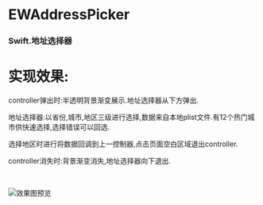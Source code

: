 # EWAddressPicker
<h3>Swift.地址选择器</h3>

# 实现效果:
controller弹出时:半透明背景渐变展示.地址选择器从下方弹出.

地址选择器:以省份,城市,地区三级进行选择,数据来自本地plist文件.有12个热门城市供快速选择,选择错误可以回选.

选择地区时进行将数据回调到上一控制器,点击页面空白区域退出controller.

controller消失时:背景渐变消失,地址选择器向下退出.



<br>

![效果图预览](https://github.com/WangLiquan/EWAddressPicker/raw/master/images/demonstration.gif)

